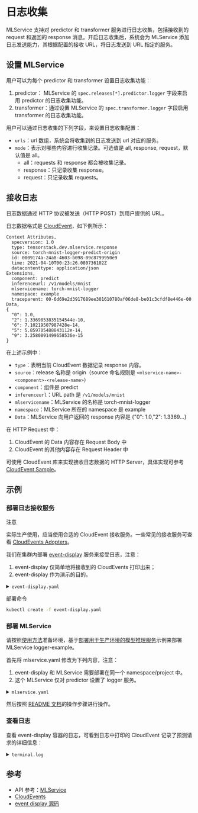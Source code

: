 # 日志收集

MLService 支持对 predictor 和 transformer 服务进行日志收集，包括接收到的 request 和返回的 response 消息。开启日志收集后，系统会为 MLService 添加日志发送能力，其根据配置的接收 URL，将日志发送到 URL 指定的服务。

## 设置 MLService

用户可以为每个 predictor 和 transformer 设置日志收集功能：

1. predictor： MLService 的 `spec.releases[*].predictor.logger` 字段来启用 predictor 的日志收集功能。
2. transformer：通过设置 MLService 的 `spec.transformer.logger` 字段启用 transformer 的日志收集功能。

用户可以通过日志收集的下列字段，来设置日志收集配置：

* `urls`：url 数组，系统会将收集到的日志发送到 url 对应的服务。
* `mode`：表示对哪些内容进行收集记录。可选值是 all, response, request，默认值是 all。
    * all：requests 和 response 都会被收集记录。
    * response：只记录收集 response。
    * request：只记录收集 requests。

## 接收日志

日志数据通过 HTTP 协议被发送（HTTP POST）到用户提供的 URL。

日志数据格式是 <a target="_blank" rel="noopener noreferrer" href="https://cloudevents.io">CloudEvent</a>，如下例所示：

```
Context Attributes,
  specversion: 1.0
  type: tensorstack.dev.mlservice.response
  source: torch-mnist-logger-predict-origin
  id: 0009174a-24a8-4603-b098-09c8799950e9
  time: 2021-04-10T00:23:26.080736102Z
  datacontenttype: application/json
Extensions,
  component: predict
  inferenceurl: /v1/models/mnist
  mlservicename: torch-mnist-logger
  namespace: example
  traceparent: 00-6d69e2d3917689ee301610780af06de8-be01c3cfdf8e446e-00
Data,
{
  "0": 1.0,
  "2": 1.3369853835154544e-10,
  "6": 7.10219507987428e-14,
  "5": 5.859705488843112e-14,
  "9": 3.2580891499658536e-15
}
```

在上述示例中：
* `type`：表明当前 CloudEvent 数据记录 response 内容。
* `source`：release 名称是 origin（source 命名规则是 `<mlservice-name>-<component>-<release-name>`）
* `component`：组件是 predict
* `inferenceurl`：URL path 是 `/v1/models/mnist`
* `mlservicename`：MLService 的名称是 torch-mnist-logger
* `namespace`：MLService 所在的 namespace 是 example
* `Data`：MLService 向用户返回的 response 内容是 {"0": 1.0,"2": 1.3369...}


在 HTTP Request 中：
1. CloudEvent 的 Data 内容存在 Request Body 中
2. CloudEvent 的其他内容存在 Request Header 中

可使用 CloudEvent 库来实现接收日志数据的 HTTP Server，具体实现可参考 <a target="_blank" rel="noopener noreferrer" href="https://github.com/cloudevents/sdk-go/blob/v2.10.0/samples/http/receiver-direct/main.go">CloudEvent Sample</a>。

## 示例

### 部署日志接收服务


<aside class="note">
<div class="title">注意</div>

实际生产使用，应当使用合适的 CloudEvent 接收服务。一些常见的接收服务可查看 <a target="_blank" rel="noopener noreferrer" href="https://cloudevents.io/#:~:text=the%20CloudEvents%20project!-,CloudEvents%20Adopters,-Adobe%20I/O">CloudEvents Adopters</a>。
</aside>


我们在集群内部署 <a target="_blank" rel="noopener noreferrer" href="https://github.com/knative/eventing-contrib/blob/v0.18.8/cmd/event_display/main.go">event-display</a> 服务来接受日志，注意：

1. event-display 仅简单地将接收到的 CloudEvents 打印出来；
2. event-display 作为演示的目的。

<details><summary><code class="hljs">event-display.yaml</code></summary>

```yaml
{{#include ../../assets/api/t9k-service/event-display.yaml}}
```

</details>


部署命令
```bash
kubectl create -f event-display.yaml
```

### 部署 MLService

请按照<a target="_blank" rel="noopener noreferrer" href="https://github.com/t9k/tutorial-examples/blob/master/docs/README-zh.md#%E4%BD%BF%E7%94%A8%E6%96%B9%E6%B3%95">使用方法</a>准备环境，基于<a target="_blank" rel="noopener noreferrer" href="https://github.com/t9k/tutorial-examples/tree/master/deployment/mlservice/torch-pvc">部署用于生产环境的模型推理服务</a>示例来部署 MLService logger-example。

首先将 mlservice.yaml 修改为下列内容，注意：

1. event-display 和 MLService 需要部署在同一个 namespace/project 中。
2. 这个 MLService 仅对 predictor 设置了 logger 服务。

<details><summary><code class="hljs">mlservice.yaml</code></summary>

```yaml
{{#include ../../assets/api/t9k-service/mlservice.yaml}}
```

</details>


然后按照 <a target="_blank" rel="noopener noreferrer" href="https://github.com/t9k/tutorial-examples/blob/master/deployment/mlservice/torch-pvc/README.md#%E6%93%8D%E4%BD%9C%E6%AD%A5%E9%AA%A4">README 文档</a>的操作步骤进行操作。



### 查看日志

查看 event-display 容器的日志，可看到日志中打印的 CloudEvent 记录了预测请求的详细信息：

<details><summary><code class="hljs">terminal.log</code></summary>

```console
{{#include ../../assets/api/t9k-service/terminal.log}}
```

</details>

## 参考

* API 参考：[MLService](../../reference/api-reference/mlservice.md)
* <a target="_blank" rel="noopener noreferrer" href="https://cloudevents.io/">CloudEvents </a>
* <a target="_blank" rel="noopener noreferrer" href="https://github.com/knative/eventing-contrib/blob/v0.18.8/cmd/event_display/main.go">event display 源码</a>
